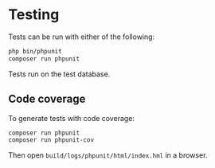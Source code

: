 # Testing

Tests can be run with either of the following:

```sh
php bin/phpunit
composer run phpunit
```

Tests run on the test database.

## Code coverage

To generate tests with code coverage:

```sh
composer run phpunit
composer run phpunit-cov
```

Then open `build/logs/phpunit/html/index.hml` in a browser.
